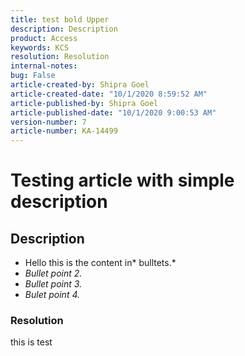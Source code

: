 ```yaml
---
title: test bold Upper
description: Description
product: Access
keywords: KCS
resolution: Resolution
internal-notes:
bug: False
article-created-by: Shipra Goel
article-created-date: "10/1/2020 8:59:52 AM"
article-published-by: Shipra Goel
article-published-date: "10/1/2020 9:00:53 AM"
version-number: 7
article-number: KA-14499
---
```


# Testing article with simple description

## Description

*  Hello this is the content in* bulltets.*
* *Bullet point 2.*
* *Bullet point 3.*
* *Bulet point 4.*

### Resolution

this is test

